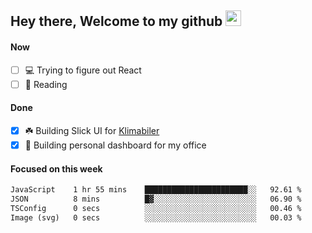 ## Hey there, Welcome to my github <img src="https://media.giphy.com/media/hvRJCLFzcasrR4ia7z/giphy.gif" width="25px">

#### Now
- [ ] 💻 Trying to figure out React
- [ ] 📕 Reading

#### Done
- [x] ☘️ Building Slick UI for [Klimabiler](https://klimabiler.dk)
- [x] 🚀 Building personal dashboard for my office
 
 #### Focused on this week
<!--START_SECTION:waka-->

```txt
JavaScript    1 hr 55 mins    ███████████████████████░░   92.61 %
JSON          8 mins          █▓░░░░░░░░░░░░░░░░░░░░░░░   06.90 %
TSConfig      0 secs          ░░░░░░░░░░░░░░░░░░░░░░░░░   00.46 %
Image (svg)   0 secs          ░░░░░░░░░░░░░░░░░░░░░░░░░   00.03 %
```

<!--END_SECTION:waka-->

